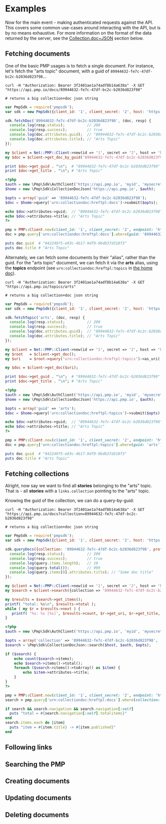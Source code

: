 # Examples

Now for the main event - making authenticated requests against the API.  This covers some common use-cases around interacting with the API, but is by no means exhaustive.  For more information on the format of the data returned by the server, see the [Collection.doc+JSON](#collection-docjson) section below.


## Fetching documents

One of the basic PMP usages is to fetch a single document.  For instance, let's fetch the "arts topic" document, with a guid of `89944632-fe7c-47df-bc2c-b2036d823f98`...

```shell
curl -H "Authorization: Bearer 3f2401ae1a74adf8b14a638a" -X GET "https://api.pmp.io/docs/89944632-fe7c-47df-bc2c-b2036d823f98"

# returns a big collection+doc json string
```

```javascript
var PmpSdk = require('pmpsdk');
var sdk = new PmpSdk({client_id: '1', client_secret: '2', host: 'https://api.pmp.io'});

sdk.fetchDoc('89944632-fe7c-47df-bc2c-b2036d823f98', (doc, resp) {
  console.log(resp.status);          // 200
  console.log(resp.success);         // true
  console.log(doc.attributes.guid);  // "89944632-fe7c-47df-bc2c-b2036d823f98"
  console.log(doc.attributes.title); // "Arts Topic"
});
```

```perl
my $client = Net::PMP::Client->new(id => '1', secret => '2', host => 'https://api.pmp.io');
my $doc = $client->get_doc_by_guid('89944632-fe7c-47df-bc2c-b2036d823f98');

print $doc->get_guid . "\n";  # "89944632-fe7c-47df-bc2c-b2036d823f98"
print $doc->get_title . "\n"; # "Arts Topic"
```

```php
<?php
$auth = new \Pmp\Sdk\AuthClient('https://api.pmp.io', 'myid', 'mysecret');
$home = new \Pmp\Sdk\CollectionDocJson('https://api.pmp.io', $auth);

$opts = array('guid' => '89944632-fe7c-47df-bc2c-b2036d823f98');
$doc = $home->query('urn:collectiondoc:hreftpl:docs')->submit($opts);

echo $doc->attributes->guid;  // "89944632-fe7c-47df-bc2c-b2036d823f98"
echo $doc->attributes->title; // "Arts Topic"
?>
```

```ruby
pmp = PMP::Client.new(client_id: '1', client_secret: '2', endpoint: 'https://api.pmp.io')
doc = pmp.query['urn:collectiondoc:hreftpl:docs'].where(guid: '89944632-fe7c-47df-bc2c-b2036d823f98')

puts doc.guid  # "04224975-e93c-4b17-9df9-96db37d318f3"
puts doc.title # "Arts Topic"
```

Alternately, we can fetch some documents by their "alias", rather than the guid.  For the "arts topic" document, we can fetch it via the **arts** alias, using the **topics** endpoint (see `urn:collectiondoc:hreftpl:topics` in [the home doc](https://api.pmp.io)).

```shell
curl -H "Authorization: Bearer 3f2401ae1a74adf8b14a638a" -X GET "https://api.pmp.io/topics/arts"

# returns a big collection+doc json string
```

```javascript
var PmpSdk = require('pmpsdk');
var sdk = new PmpSdk({client_id: '1', client_secret: '2', host: 'https://api.pmp.io'});

sdk.fetchTopic('arts', (doc, resp) {
  console.log(resp.status);          // 200
  console.log(resp.success);         // true
  console.log(doc.attributes.guid);  // "89944632-fe7c-47df-bc2c-b2036d823f98"
  console.log(doc.attributes.title); // "Arts Topic"
});
```

```perl
my $client = Net::PMP::Client->new(id => '1', secret => '2', host => 'https://api.pmp.io');
my $root   = $client->get_doc();
my $uri    = $root->query('urn:collectiondoc:hreftpl:topics')->as_uri( { guid => 'arts' } );

my $doc = $client->get_doc($uri);

print $doc->get_guid . "\n";  # "89944632-fe7c-47df-bc2c-b2036d823f98"
print $doc->get_title . "\n"; # "Arts Topic"
```

```php
<?php
$auth = new \Pmp\Sdk\AuthClient('https://api.pmp.io', 'myid', 'mysecret');
$home = new \Pmp\Sdk\CollectionDocJson('https://api.pmp.io', $auth);

$opts = array('guid' => 'arts');
$doc = $home->query('urn:collectiondoc:hreftpl:topics')->submit($opts);

echo $doc->attributes->guid;  // "89944632-fe7c-47df-bc2c-b2036d823f98"
echo $doc->attributes->title; // "Arts Topic"
?>
```

```ruby
pmp = PMP::Client.new(client_id: '1', client_secret: '2', endpoint: 'https://api.pmp.io')
doc = pmp.query['urn:collectiondoc:hreftpl:topics'].where(guid: 'arts')

puts doc.guid  # "04224975-e93c-4b17-9df9-96db37d318f3"
puts doc.title # "Arts Topic"
```


## Fetching collections

Alright, now say we want to find all **stories** belonging to the "arts" topic.  That is - all **stories** with a `links.collection` pointing to the "arts" topic.

Knowing the guid of the collection, we can do a query-by-guid:

```shell
curl -H "Authorization: Bearer 3f2401ae1a74adf8b14a638a" -X GET "https://api.pmp.io/docs?collection=89944632-fe7c-47df-bc2c-b2036d823f98"

# returns a big collection+doc json string
```

```javascript
var PmpSdk = require('pmpsdk');
var sdk = new PmpSdk({client_id: '1', client_secret: '2', host: 'https://api.pmp.io'});

sdk.queryDocs({collection: '89944632-fe7c-47df-bc2c-b2036d823f98', profile: 'story'}, (query, resp) {
  console.log(resp.status);          // 200
  console.log(resp.success);         // true
  console.log(query.items.length);   // 10
  console.log(query.total());        // 999
  console.log(query.items[0].attributes.title); // "Some doc title"
});
```

```perl
my $client = Net::PMP::Client->new(id => '1', secret => '2', host => 'https://api.pmp.io');
my $search = $client->search({collection => '89944632-fe7c-47df-bc2c-b2036d823f98', profile => 'story'});

my $results = $search->get_items();
printf( "total: %s\n", $results->total );
while ( my $r = $results->next ) {
   printf( '%s: %s [%s]', $results->count, $r->get_uri, $r->get_title, ) );
}
```

```php
<?php
$auth = new \Pmp\Sdk\AuthClient('https://api.pmp.io', 'myid', 'mysecret');

$opts = array('collection' => '89944632-fe7c-47df-bc2c-b2036d823f98', 'profile' => 'story');
$search = \Pmp\Sdk\CollectionDocJson::search($host, $auth, $opts);

if ($search) {
    echo count($search->items);
    echo $search->items()->total();
    foreach ($search->items()->toArray() as $item) {
        echo $item->attributes->title;
    }
}
?>
```

```ruby
pmp = PMP::Client.new(client_id: '1', client_secret: '2', endpoint: 'https://api.pmp.io')
search = pmp.query['urn:collectiondoc:hreftpl:docs'].where(collection: '89944632-fe7c-47df-bc2c-b2036d823f98', profile: 'story')

if search && search.navigation && search.navigation[:self]
  puts "total = #{search.navigation[:self].totalitems}"
end
search.items.each do |item|
  puts "item = #{item.title} -> #{item.published}"
end
```

## Following links


## Searching the PMP


## Creating documents


## Updating documents


## Deleting documents

